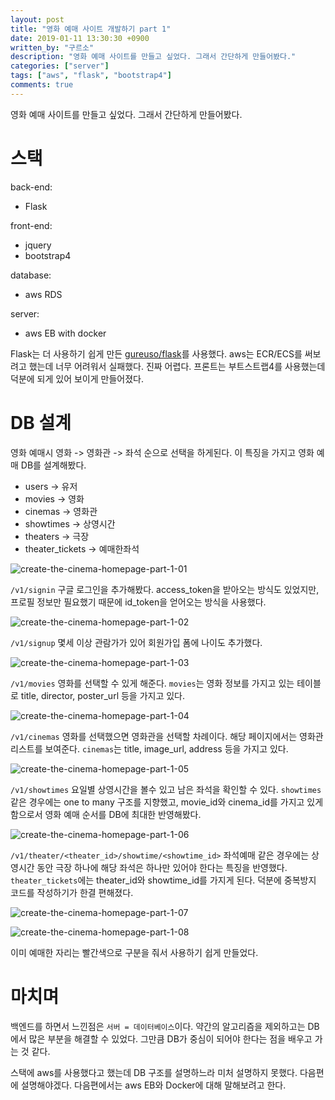 ```yaml
---
layout: post
title: "영화 예매 사이트 개발하기 part 1"
date: 2019-01-11 13:30:30 +0900
written_by: "구르소"
description: "영화 예매 사이트를 만들고 싶었다. 그래서 간단하게 만들어봤다."
categories: ["server"]
tags: ["aws", "flask", "bootstrap4"]
comments: true
---
```


영화 예매 사이트를 만들고 싶었다. 그래서 간단하게 만들어봤다.

# 스택

back-end:
- Flask

front-end:
- jquery
- bootstrap4

database:
- aws RDS

server:
- aws EB with docker

Flask는 더 사용하기 쉽게 만든 [gureuso/flask](https://github.com/gureuso/Flask)를 사용했다. aws는 ECR/ECS를 써보려고 했는데 너무 어려워서 실패했다. 진짜 어렵다.
프론트는 부트스트랩4를 사용했는데 덕분에 되게 있어 보이게 만들어졌다.

# DB 설계

영화 예매시 영화 -> 영화관 -> 좌석 순으로 선택을 하게된다. 이 특징을 가지고 영화 예매 DB를 설계해봤다.

- users -> 유저
- movies -> 영화
- cinemas -> 영화관
- showtimes -> 상영시간
- theaters -> 극장
- theater_tickets -> 예매한좌석

![create-the-cinema-homepage-part-1-01](/assets/images/create-the-cinema-homepage-part-1-01.png)

`/v1/signin` 구글 로그인을 추가해봤다. access_token을 받아오는 방식도 있었지만, 프로필 정보만 필요했기 때문에 id_token을 얻어오는 방식을 사용했다.

![create-the-cinema-homepage-part-1-02](/assets/images/create-the-cinema-homepage-part-1-02.png)

`/v1/signup` 몇세 이상 관람가가 있어 회원가입 폼에 나이도 추가했다.

![create-the-cinema-homepage-part-1-03](/assets/images/create-the-cinema-homepage-part-1-03.gif)

`/v1/movies` 영화를 선택할 수 있게 해준다. `movies`는 영화 정보를 가지고 있는 테이블로 title, director, poster_url 등을 가지고 있다.

![create-the-cinema-homepage-part-1-04](/assets/images/create-the-cinema-homepage-part-1-04.png)

`/v1/cinemas` 영화를 선택했으면 영화관을 선택할 차례이다. 해당 페이지에서는 영화관 리스트를 보여준다. `cinemas`는 title, image_url, address 등을 가지고 있다.

![create-the-cinema-homepage-part-1-05](/assets/images/create-the-cinema-homepage-part-1-05.png)

`/v1/showtimes` 요일별 상영시간을 볼수 있고 남은 좌석을 확인할 수 있다.
`showtimes` 같은 경우에는 one to many 구조를 지향했고, movie_id와 cinema_id를 가지고 있게 함으로서 영화 예매 순서를 DB에 최대한 반영해봤다.

![create-the-cinema-homepage-part-1-06](/assets/images/create-the-cinema-homepage-part-1-06.gif)

`/v1/theater/<theater_id>/showtime/<showtime_id>` 좌석예매 같은 경우에는 상영시간 동안 극장 하나에 해당 좌석은 하나만 있어야 한다는 특징을 반영했다. `theater_tickets`에는 theater_id와 showtime_id를 가지게 된다. 덕분에 중복방지 코드를 작성하기가 한결 편해졌다.

![create-the-cinema-homepage-part-1-07](/assets/images/create-the-cinema-homepage-part-1-07.png)

![create-the-cinema-homepage-part-1-08](/assets/images/create-the-cinema-homepage-part-1-08.png)

이미 예매한 자리는 빨간색으로 구분을 줘서 사용하기 쉽게 만들었다.

# 마치며

백엔드를 하면서 느낀점은 `서버 = 데이터베이스`이다.
약간의 알고리즘을 제외하고는 DB에서 많은 부분을 해결할 수 있었다.
그만큼 DB가 중심이 되어야 한다는 점을 배우고 가는 것 같다.

스택에 aws를 사용했다고 했는데 DB 구조를 설명하느라 미처 설명하지 못했다. 다음편에 설명해야겠다.
다음편에서는 aws EB와 Docker에 대해 말해보려고 한다.
